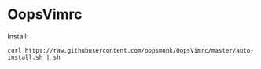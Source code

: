 OopsVimrc
=========

Install:  

`curl https://raw.githubusercontent.com/oopsmonk/OopsVimrc/master/auto-install.sh | sh`

